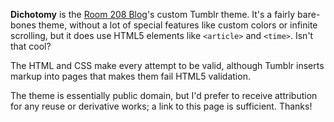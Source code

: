 **Dichotomy** is the [Room 208 Blog](http://blog.room208.org/)'s custom Tumblr
theme.  It's a fairly bare-bones theme, without a lot of special features like
custom colors or infinite scrolling, but it does use HTML5 elements like
`<article>` and `<time>`.  Isn't that cool?

The HTML and CSS make every attempt to be valid, although Tumblr inserts markup
into pages that makes them fail HTML5 validation.

The theme is essentially public domain, but I'd prefer to receive attribution
for any reuse or derivative works; a link to this page is sufficient.  Thanks!
